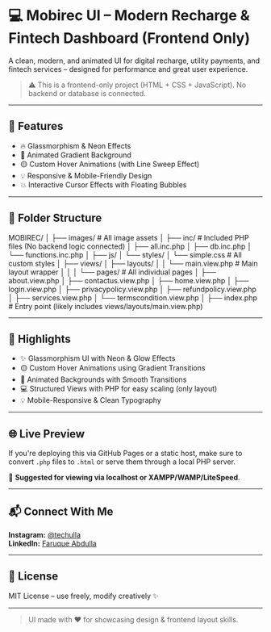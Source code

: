 # 💻 Mobirec UI – Modern Recharge & Fintech Dashboard (Frontend Only)

A clean, modern, and animated UI for digital recharge, utility payments, and fintech services – designed for performance and great user experience.

> ⚠️ This is a frontend-only project (HTML + CSS + JavaScript). No backend or database is connected.

---

## 🚀 Features

- 🔥 Glassmorphism & Neon Effects
- 🌈 Animated Gradient Background
- 🟡 Custom Hover Animations (with Line Sweep Effect)
- 💡 Responsive & Mobile-Friendly Design
- 💥 Interactive Cursor Effects with Floating Bubbles

---

## 📁 Folder Structure

MOBIREC/ │ ├── images/ # All image assets │ ├── inc/ # Included PHP files (No backend logic connected) │ ├── all.inc.php │ ├── db.inc.php │ └── functions.inc.php │ ├── js/ │ └── styles/ │ └── simple.css # All custom styles │ ├── views/ │ ├── layouts/ │ │ └── main.view.php # Main layout wrapper │ │ │ └── pages/ # All individual pages │ ├── about.view.php │ ├── contactus.view.php │ ├── home.view.php │ ├── login.view.php │ ├── privacypolicy.view.php │ ├── refundpolicy.view.php │ ├── services.view.php │ └── termscondition.view.php │ ├── index.php # Entry point (likely includes views/layouts/main.view.php)


---

## 🎨 Highlights

- ✨ Glassmorphism UI with Neon & Glow Effects
- 🟡 Custom Hover Animations using Gradient Transitions
- 🌈 Animated Backgrounds with Smooth Transitions
- 💻 Structured Views with PHP for easy scaling (only layout)
- 💡 Mobile-Responsive & Clean Typography

---

## 🌐 Live Preview

If you're deploying this via GitHub Pages or a static host, make sure to convert `.php` files to `.html` or serve them through a local PHP server.

🔗 **Suggested for viewing via localhost or XAMPP/WAMP/LiteSpeed**.

---

## 📬 Connect With Me

**Instagram:** [@techulla](https://instagram.com/techulla)  
**LinkedIn:** [Faruque Abdulla](https://linkedin.com/in/faruque-abdulla)

---

## 🧾 License

MIT License – use freely, modify creatively ✨

---

> UI made with ❤️ for showcasing design & frontend layout skills.

